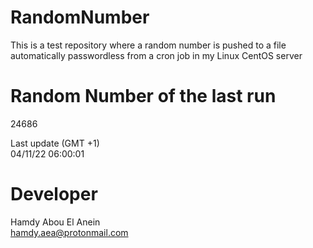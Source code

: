 # RandomNumber    
This is a test repository where a random number is pushed to a file automatically passwordless from a cron job in my Linux CentOS server    
# Random Number of the last run   
24686
      
Last update (GMT +1)    
04/11/22 06:00:01
# Developer    
Hamdy Abou El Anein   
hamdy.aea@protonmail.com

